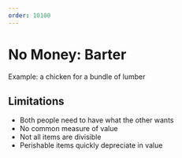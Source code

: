 ```yaml
---
order: 10100
---
```


# No Money: Barter

Example: a chicken for a bundle of lumber

## Limitations

- Both people need to have what the other wants
- No common measure of value
- Not all items are divisible
- Perishable items quickly depreciate in value
